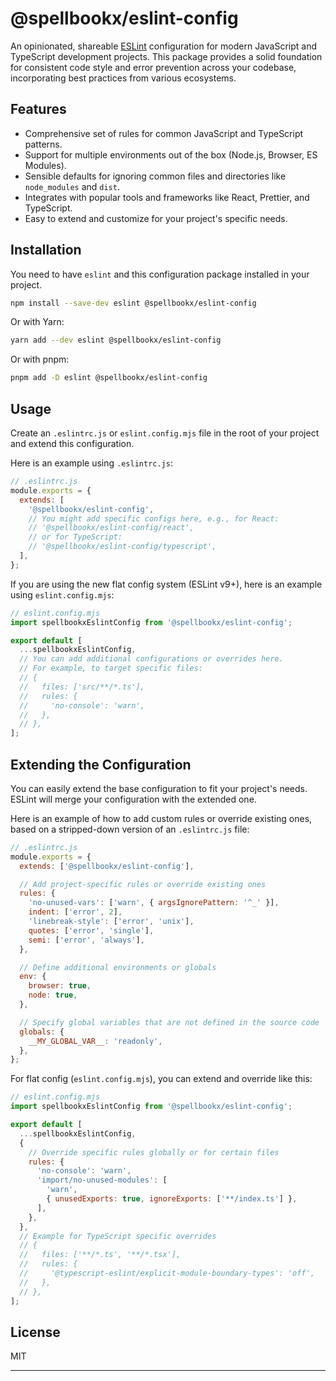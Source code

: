 # @spellbookx/eslint-config

[](https://www.google.com/search?q=https://badge.fury.io/js/%2540spellbookx%252Feslint-config)

An opinionated, shareable [ESLint](https://eslint.org/) configuration for modern JavaScript and TypeScript development projects. This package provides a solid foundation for consistent code style and error prevention across your codebase, incorporating best practices from various ecosystems.

## Features

- Comprehensive set of rules for common JavaScript and TypeScript patterns.
- Support for multiple environments out of the box (Node.js, Browser, ES Modules).
- Sensible defaults for ignoring common files and directories like `node_modules` and `dist`.
- Integrates with popular tools and frameworks like React, Prettier, and TypeScript.
- Easy to extend and customize for your project's specific needs.

## Installation

You need to have `eslint` and this configuration package installed in your project.

```sh
npm install --save-dev eslint @spellbookx/eslint-config
```

Or with Yarn:

```sh
yarn add --dev eslint @spellbookx/eslint-config
```

Or with pnpm:

```sh
pnpm add -D eslint @spellbookx/eslint-config
```

## Usage

Create an `.eslintrc.js` or `eslint.config.mjs` file in the root of your project and extend this configuration.

Here is an example using `.eslintrc.js`:

```javascript
// .eslintrc.js
module.exports = {
  extends: [
    '@spellbookx/eslint-config',
    // You might add specific configs here, e.g., for React:
    // '@spellbookx/eslint-config/react',
    // or for TypeScript:
    // '@spellbookx/eslint-config/typescript',
  ],
};
```

If you are using the new flat config system (ESLint v9+), here is an example using `eslint.config.mjs`:

```javascript
// eslint.config.mjs
import spellbookxEslintConfig from '@spellbookx/eslint-config';

export default [
  ...spellbookxEslintConfig,
  // You can add additional configurations or overrides here.
  // For example, to target specific files:
  // {
  //   files: ['src/**/*.ts'],
  //   rules: {
  //     'no-console': 'warn',
  //   },
  // },
];
```

## Extending the Configuration

You can easily extend the base configuration to fit your project's needs. ESLint will merge your configuration with the extended one.

Here is an example of how to add custom rules or override existing ones, based on a stripped-down version of an `.eslintrc.js` file:

```javascript
// .eslintrc.js
module.exports = {
  extends: ['@spellbookx/eslint-config'],

  // Add project-specific rules or override existing ones
  rules: {
    'no-unused-vars': ['warn', { argsIgnorePattern: '^_' }],
    indent: ['error', 2],
    'linebreak-style': ['error', 'unix'],
    quotes: ['error', 'single'],
    semi: ['error', 'always'],
  },

  // Define additional environments or globals
  env: {
    browser: true,
    node: true,
  },

  // Specify global variables that are not defined in the source code
  globals: {
    __MY_GLOBAL_VAR__: 'readonly',
  },
};
```

For flat config (`eslint.config.mjs`), you can extend and override like this:

```javascript
// eslint.config.mjs
import spellbookxEslintConfig from '@spellbookx/eslint-config';

export default [
  ...spellbookxEslintConfig,
  {
    // Override specific rules globally or for certain files
    rules: {
      'no-console': 'warn',
      'import/no-unused-modules': [
        'warn',
        { unusedExports: true, ignoreExports: ['**/index.ts'] },
      ],
    },
  },
  // Example for TypeScript specific overrides
  // {
  //   files: ['**/*.ts', '**/*.tsx'],
  //   rules: {
  //     '@typescript-eslint/explicit-module-boundary-types': 'off',
  //   },
  // },
];
```

## License

MIT

---
